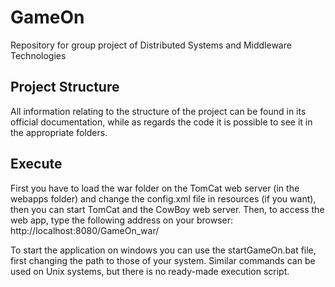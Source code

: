# GameOn
Repository for group project of Distributed Systems and Middleware Technologies

Project Structure
-----
All information relating to the structure of the project can be found in its official documentation, while as regards the code it is possible to see it in the appropriate folders.

Execute
-----
First you have to load the war folder on the TomCat web server (in the webapps folder) and change the config.xml file in resources (if you want), then you can start TomCat and the CowBoy web server.
Then, to access the web app, type the following address on your browser: http://localhost:8080/GameOn_war/

To start the application on windows you can use the startGameOn.bat file, first changing the path to those of your system. 
Similar commands can be used on Unix systems, but there is no ready-made execution script.

